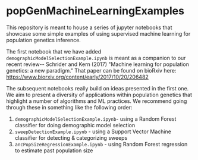 # popGenMachineLearningExamples

This repository is meant to house a series of jupyter notebooks that showcase some simple examples of using supervised machine learning for population genetics inference. 

The first notebook that we have added `demographicModelSelectionExample.ipynb` is meant as a companion to our recent review-- Schrider and Kern (2017) "Machine learning for population genetics: a new paradigm." That paper can be found on bioRxiv here: https://www.biorxiv.org/content/early/2017/10/20/206482

The subsequent notebooks really build on ideas presented in the first one. We aim to present a diversity of applications within population genetics that highlight a number of algorithms and ML practices. We recommend going through these in something like the following order:
1. `demographicModelSelectionExample.ipynb`- using a Random Forest classifier for doing demographic model selection
2. `sweepDetectionExample.ipynb` - using a Support Vector Machine classifier for detecting & categorizing sweeps
3. `ancPopSizeRegressionExample.ipynb` - using Random Forest regression to estimate past population size

